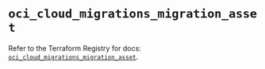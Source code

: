 # `oci_cloud_migrations_migration_asset`

Refer to the Terraform Registry for docs: [`oci_cloud_migrations_migration_asset`](https://registry.terraform.io/providers/hashicorp/oci/7.19.0/docs/resources/cloud_migrations_migration_asset).
